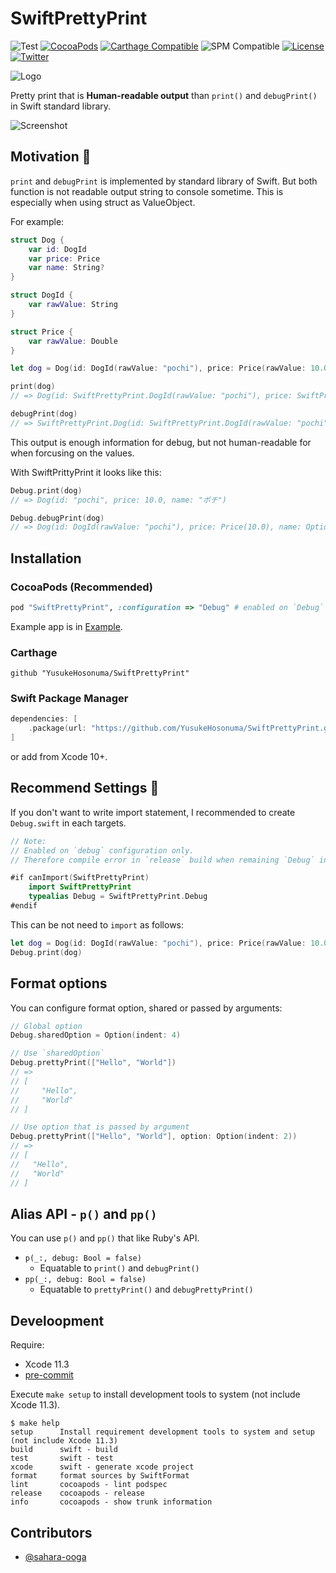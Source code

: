 # SwiftPrettyPrint

![Test](https://github.com/YusukeHosonuma/SwiftPrettyPrint/workflows/Test/badge.svg)
[![CocoaPods](https://img.shields.io/cocoapods/v/SwiftPrettyPrint.svg)](https://cocoapods.org/pods/SwiftPrettyPrint)
[![Carthage Compatible](https://img.shields.io/badge/Carthage-compatible-4BC51D.svg?style=flat)](https://github.com/Carthage/Carthage)
![SPM Compatible](https://img.shields.io/badge/SPM-compatible-4BC51D.svg?style=flat)
[![License](https://img.shields.io/github/license/YusukeHosonuma/SwiftPrettyPrint)](https://github.com/YusukeHosonuma/SwiftPrettyPrint/blob/master/LICENSE)
[![Twitter](https://img.shields.io/twitter/url?style=social&url=https%3A%2F%2Ftwitter.com%2Ftobi462)](https://twitter.com/tobi462)

![Logo](https://raw.githubusercontent.com/YusukeHosonuma/SwiftPrettyPrint/master/Image/logo.png)

Pretty print that is **Human-readable output** than `print()` and `debugPrint()` in Swift standard library.

![Screenshot](https://raw.githubusercontent.com/YusukeHosonuma/SwiftPrettyPrint/master/Image/screenshot.png)

## Motivation 💪

`print` and `debugPrint` is implemented by standard library of Swift.
But both function is not readable output string to console sometime.
This is especially when using struct as ValueObject.

For example:

```swift
struct Dog {
    var id: DogId
    var price: Price
    var name: String?
}

struct DogId {
    var rawValue: String
}

struct Price {
    var rawValue: Double
}

let dog = Dog(id: DogId(rawValue: "pochi"), price: Price(rawValue: 10.0), name: "ポチ")

print(dog)
// => Dog(id: SwiftPrettyPrint.DogId(rawValue: "pochi"), price: SwiftPrettyPrint.Price(rawValue: 10.0), name: Optional("ポチ"))

debugPrint(dog)
// => SwiftPrettyPrint.Dog(id: SwiftPrettyPrint.DogId(rawValue: "pochi"), price: SwiftPrettyPrint.Price(rawValue: 10.0), name: Optional("ポチ"))
```

This output is enough information for debug,
but not human-readable for when forcusing on the values.

With SwiftPrittyPrint it looks like this:

```swift
Debug.print(dog)
// => Dog(id: "pochi", price: 10.0, name: "ポチ")

Debug.debugPrint(dog)
// => Dog(id: DogId(rawValue: "pochi"), price: Price(10.0), name: Optional("ポチ"))
```

## Installation

### CocoaPods (Recommended)

```ruby
pod "SwiftPrettyPrint", :configuration => "Debug" # enabled on `Debug` build only
```

Example app is in [Example](./Example).

### Carthage

```text
github "YusukeHosonuma/SwiftPrettyPrint"
```

### Swift Package Manager

```swift
dependencies: [
    .package(url: "https://github.com/YusukeHosonuma/SwiftPrettyPrint.git", from: "0.0.3"),
]
```

or add from Xcode 10+.

## Recommend Settings 📝

If you don't want to write import statement, I recommended to create `Debug.swift` in each targets.

```swift
// Note:
// Enabled on `debug` configuration only.
// Therefore compile error in `release` build when remaining `Debug` in sources.

#if canImport(SwiftPrettyPrint)
    import SwiftPrettyPrint
    typealias Debug = SwiftPrettyPrint.Debug
#endif
```

This can be not need to `import` as follows:

```swift
let dog = Dog(id: DogId(rawValue: "pochi"), price: Price(rawValue: 10.0), name: "ポチ")
Debug.print(dog)
```

## Format options

You can configure format option, shared or passed by arguments:

```swift
// Global option
Debug.sharedOption = Option(indent: 4)

// Use `sharedOption`
Debug.prettyPrint(["Hello", "World"])
// =>
// [
//     "Hello",
//     "World"
// ]

// Use option that is passed by argument
Debug.prettyPrint(["Hello", "World"], option: Option(indent: 2))
// =>
// [
//   "Hello",
//   "World"
// ]
```

## Alias API - `p()` and `pp()`

You can use `p()` and `pp()` that like Ruby's API.

- `p(_:, debug: Bool = false)`
  - Equatable to `print()` and `debugPrint()`
- `pp(_:, debug: Bool = false)`
  - Equatable to `prettyPrint()` and `debugPrettyPrint()`

## Develoopment

Require:

- Xcode 11.3
- [pre-commit](https://github.com/pre-commit/pre-commit-hooks)

Execute `make setup` to install development tools to system (not include Xcode 11.3).

```text
$ make help
setup      Install requirement development tools to system and setup (not include Xcode 11.3)
build      swift - build
test       swift - test
xcode      swift - generate xcode project
format     format sources by SwiftFormat
lint       cocoapods - lint podspec
release    cocoapods - release
info       cocoapods - show trunk information
```

## Contributors

- [@sahara-ooga](https://github.com/sahara-ooga)

